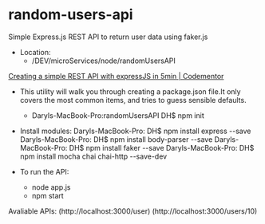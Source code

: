 # random-users-api
Simple Express.js REST API to return user data using faker.js

- Location:
  - /DEV/microServices/node/randomUsersAPI

[Creating a simple REST API with expressJS in 5min | Codementor](https://www.codementor.io/wapjude/creating-a-simple-rest-api-with-expressjs-in-5min-bbtmk51mq)

- This utility will walk you through creating a package.json file.It only covers the most common items, and tries to guess sensible defaults.
  - Daryls-MacBook-Pro:randomUsersAPI DH$ npm init

 - Install modules:
  Daryls-MacBook-Pro: DH$ npm install express --save
  Daryls-MacBook-Pro: DH$ npm install body-parser --save
  Daryls-MacBook-Pro: DH$ npm install faker --save
  Daryls-MacBook-Pro: DH$ npm install mocha chai chai-http --save-dev

- To run the API:
  - node app.js
  - npm start

Avaliable APIs:
(http://localhost:3000/user)
(http://localhost:3000/users/10)

